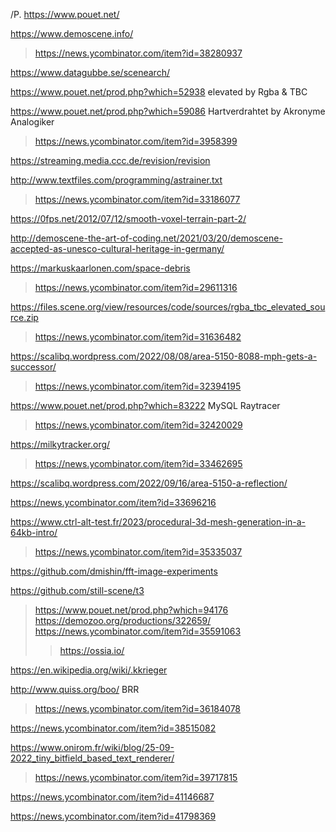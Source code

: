 /P.
https://www.pouet.net/

https://www.demoscene.info/
> https://news.ycombinator.com/item?id=38280937

https://www.datagubbe.se/scenearch/

https://www.pouet.net/prod.php?which=52938 elevated by Rgba & TBC

https://www.pouet.net/prod.php?which=59086 Hartverdrahtet by Akronyme Analogiker
> https://news.ycombinator.com/item?id=3958399

https://streaming.media.ccc.de/revision/revision

http://www.textfiles.com/programming/astrainer.txt
> https://news.ycombinator.com/item?id=33186077

https://0fps.net/2012/07/12/smooth-voxel-terrain-part-2/

http://demoscene-the-art-of-coding.net/2021/03/20/demoscene-accepted-as-unesco-cultural-heritage-in-germany/

https://markuskaarlonen.com/space-debris
> https://news.ycombinator.com/item?id=29611316

https://files.scene.org/view/resources/code/sources/rgba_tbc_elevated_source.zip
> https://news.ycombinator.com/item?id=31636482

https://scalibq.wordpress.com/2022/08/08/area-5150-8088-mph-gets-a-successor/
> https://news.ycombinator.com/item?id=32394195

https://www.pouet.net/prod.php?which=83222 MySQL Raytracer
> https://news.ycombinator.com/item?id=32420029

https://milkytracker.org/
> https://news.ycombinator.com/item?id=33462695

https://scalibq.wordpress.com/2022/09/16/area-5150-a-reflection/

https://news.ycombinator.com/item?id=33696216

https://www.ctrl-alt-test.fr/2023/procedural-3d-mesh-generation-in-a-64kb-intro/
> https://news.ycombinator.com/item?id=35335037

https://github.com/dmishin/fft-image-experiments

https://github.com/still-scene/t3
> https://www.pouet.net/prod.php?which=94176
> https://demozoo.org/productions/322659/
> https://news.ycombinator.com/item?id=35591063
> > https://ossia.io/

https://en.wikipedia.org/wiki/.kkrieger

http://www.quiss.org/boo/ BRR
> https://news.ycombinator.com/item?id=36184078

https://news.ycombinator.com/item?id=38515082

https://www.onirom.fr/wiki/blog/25-09-2022_tiny_bitfield_based_text_renderer/
> https://news.ycombinator.com/item?id=39717815

https://news.ycombinator.com/item?id=41146687

https://news.ycombinator.com/item?id=41798369